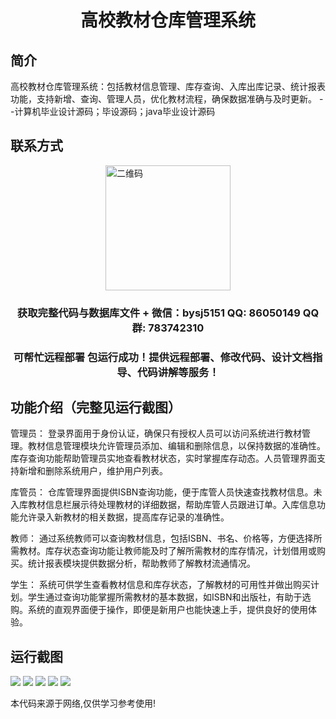 <p><h1 align="center">高校教材仓库管理系统</h1></p>

## 简介
高校教材仓库管理系统：包括教材信息管理、库存查询、入库出库记录、统计报表功能，支持新增、查询、管理人员，优化教材流程，确保数据准确与及时更新。    --计算机毕业设计源码；毕设源码；java毕业设计源码


## 联系方式
<img src="https://bs-1329754181.cos.ap-shanghai.myqcloud.com/wx.jpg" alt="二维码" style="display: block; margin: 0 auto;" width="200px">
<p><h3 align="center">获取完整代码与数据库文件 + 微信：bysj5151 QQ: 86050149 QQ群: 783742310</h3></p>
<p><h3 align="center">可帮忙远程部署 包运行成功！提供远程部署、修改代码、设计文档指导、代码讲解等服务！</h3></p>

## 功能介绍（完整见运行截图）
管理员： 登录界面用于身份认证，确保只有授权人员可以访问系统进行教材管理。教材信息管理模块允许管理员添加、编辑和删除信息，以保持数据的准确性。库存查询功能帮助管理员实地查看教材状态，实时掌握库存动态。人员管理界面支持新增和删除系统用户，维护用户列表。

库管员： 仓库管理界面提供ISBN查询功能，便于库管人员快速查找教材信息。未入库教材信息栏展示待处理教材的详细数据，帮助库管人员跟进订单。入库信息功能允许录入新教材的相关数据，提高库存记录的准确性。

教师： 通过系统教师可以查询教材信息，包括ISBN、书名、价格等，方便选择所需教材。库存状态查询功能让教师能及时了解所需教材的库存情况，计划借用或购买。统计报表模块提供数据分析，帮助教师了解教材流通情况。

学生： 系统可供学生查看教材信息和库存状态，了解教材的可用性并做出购买计划。学生通过查询功能掌握所需教材的基本数据，如ISBN和出版社，有助于选购。系统的直观界面便于操作，即便是新用户也能快速上手，提供良好的使用体验。


## 运行截图
![](imgs/588112-20230219133029154-443836136.png)
![](imgs/588112-20230219133035444-1253960694.png)
![](imgs/588112-20230219133039739-1904449816.png)
![](imgs/588112-20230219133044219-900305834.png)
![](imgs/588112-20230219133048151-433973430.png)

<p>本代码来源于网络,仅供学习参考使用!</p>
